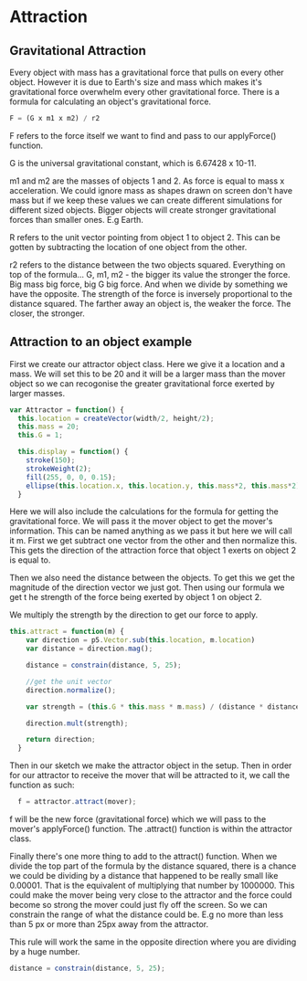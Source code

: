 # Attraction

## Gravitational Attraction

Every object with mass has a gravitational force that pulls on every other object. However it is due to Earth's size and mass which makes it's gravitational force overwhelm every other gravitational force. There is a formula for calculating an object's gravitational force.

``` js
F = (G x m1 x m2) / r2 
```

F refers to the force itself we want to find and pass to our applyForce() function.

G is the universal gravitational constant, which is 6.67428 x 10-11.

m1 and m2 are the masses of objects 1 and 2. As force is equal to mass x acceleration. We could ignore mass as shapes drawn on screen don't have mass but if we keep these values we can create different simulations for different sized objects. Bigger objects will create stronger gravitational forces than smaller ones. E.g Earth.

R refers to the unit vector pointing from object 1 to object 2. This can be gotten by subtracting the location of one object from the other.

r2 refers to the distance between the two objects squared. Everything on top of the formula... G, m1, m2 - the bigger its value the stronger the force. Big mass big force, big G big force. And when we divide by something we have the opposite. The strength of the force is inversely proportional to the distance squared. The farther away an object is, the weaker the force. The closer, the stronger.

## Attraction to an object example

First we create our attractor object class. Here we give it a location and a mass. We will set this to be 20 and it will be a larger mass than the mover object so we can recogonise the greater gravitational force exerted by larger masses.

``` js
var Attractor = function() {
  this.location = createVector(width/2, height/2);
  this.mass = 20;
  this.G = 1;

  this.display = function() {
    stroke(150);
    strokeWeight(2);
    fill(255, 0, 0, 0.15);
    ellipse(this.location.x, this.location.y, this.mass*2, this.mass*2);
  }
```

Here we will also include the calculations for the formula for getting the gravitational force. We will pass it the mover object to get the mover's information. This can be named anything as we pass it but here we will call it m. First we get subtract one vector from the other and then normalize this. This gets the direction of the attraction force that object 1 exerts on object 2 is equal to. 

Then we also need the distance between the objects. To get this we get the magnitude of the direction vector we just got. Then using our formula we get t he strength of the force being exerted by object 1 on object 2.

We multiply the strength by the direction to get our force to apply.

``` js 
this.attract = function(m) {
    var direction = p5.Vector.sub(this.location, m.location)
    var distance = direction.mag();

    distance = constrain(distance, 5, 25);

    //get the unit vector 
    direction.normalize();

    var strength = (this.G * this.mass * m.mass) / (distance * distance);

    direction.mult(strength);

    return direction;
  }
 ```

 Then in our sketch we make the attractor object in the setup. Then in order for our attractor to receive the mover that will be attracted to it, we call the function as such: 

``` js 
  f = attractor.attract(mover);
```

f will be the new force (gravitational force) which we will pass to the mover's applyForce() function. The .attract() function is within the attractor class.


Finally there's one more thing to add to the attract() function. When we divide the top part of the formula by the distance squared, there is a chance we could be dividing by a distance that happened to be really small like 0.00001. That is the equivalent of multiplying that number by 1000000. This could make the mover being very close to the attractor and the force could become so strong the mover could just fly off the screen. So we can constrain the range of what the distance could be. E.g no more than less than 5 px or more than 25px away from the attractor.

This rule will work the same in the opposite direction where you are dividing by a huge number. 

``` js
distance = constrain(distance, 5, 25);
```